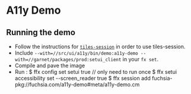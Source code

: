 # A11y Demo

## Running the demo
* Follow the instructions for [`tiles-session`](/src/session/examples/tiles-session/README.md) in order to use tiles-session.
* Include `--with=//src/ui/a11y/bin/demo:a11y-demo --with=//garnet/packages/prod:setui_client` in your `fx set`.
* Compile and pave the image
* Run :
  $ ffx config set setui true // only need to run once
  $ ffx setui accessibility set --screen_reader true
  $ ffx session add fuchsia-pkg://fuchsia.com/a11y-demo#meta/a11y-demo.cm
